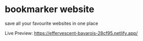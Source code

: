 # bookmarker website
save all your favourite websites in one place

Live Preview: https://effervescent-bavarois-28cf95.netlify.app/
